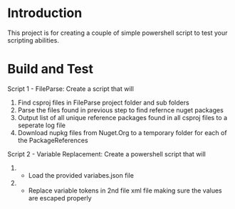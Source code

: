 # Introduction 
This project is for creating a couple of simple powershell script to test your scripting abilities. 

# Build and Test
Script 1 - FileParse: Create a script that will
1. Find csproj files in FileParse project folder and sub folders
2. Parse the files found in previous step to find refernce nuget packages
3. Output list of all unique reference packages found in all csproj files to a seperate log file
4. Download nupkg files from Nuget.Org to a temporary folder for each of the PackageReferences

Script 2 - Variable Replacement:
Create a powershell script that will 
1. - Load the provided variabes.json file 
2. - Replace variable tokens in 2nd file xml file making sure the values are escaped properly
